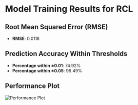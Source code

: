 # Model Training Results for RCL

## Root Mean Squared Error (RMSE)
- **RMSE**: 0.0118

## Prediction Accuracy Within Thresholds
- **Percentage within ±0.01**: 74.92%
- **Percentage within ±0.05**: 99.49%

## Performance Plot
![Performance Plot](../imgs/RCL.png)

